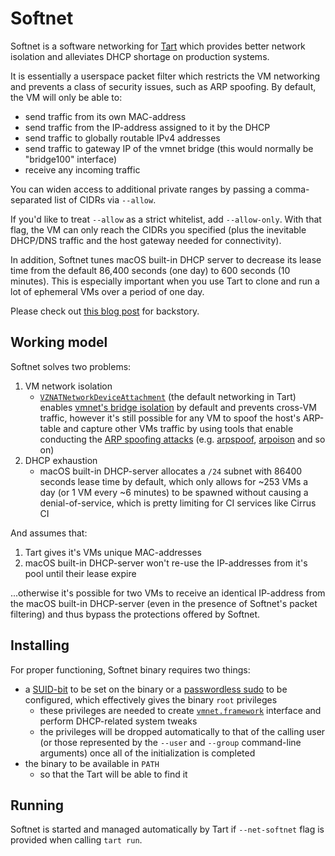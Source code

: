 # Softnet

Softnet is a software networking for [Tart](https://github.com/cirruslabs/tart) which provides better network isolation and alleviates DHCP shortage on production systems.

It is essentially a userspace packet filter which restricts the VM networking and prevents a class of security issues, such as ARP spoofing. By default, the VM will only be able to:

* send traffic from its own MAC-address
* send traffic from the IP-address assigned to it by the DHCP
* send traffic to globally routable IPv4 addresses
* send traffic to gateway IP of the vmnet bridge (this would normally be \"bridge100\" interface)
* receive any incoming traffic

You can widen access to additional private ranges by passing a comma-separated list of CIDRs via `--allow`.

If you'd like to treat `--allow` as a strict whitelist, add `--allow-only`. With that flag, the VM can only reach the CIDRs you specified (plus the inevitable DHCP/DNS traffic and the host gateway needed for connectivity).

In addition, Softnet tunes macOS built-in DHCP server to decrease its lease time from the default 86,400 seconds (one day) to 600 seconds (10 minutes). This is especially important when you use Tart to clone and run a lot of ephemeral VMs over a period of one day.

Please check out [this blog post](https://cirrus-ci.org/blog/2022/07/07/isolating-network-between-tarts-macos-virtual-machines/) for backstory.

## Working model

Softnet solves two problems:

1. VM network isolation
    * [`VZNATNetworkDeviceAttachment`](https://developer.apple.com/documentation/virtualization/vznatnetworkdeviceattachment) (the default networking in Tart) enables [vmnet's bridge isolation](https://developer.apple.com/documentation/vmnet/vmnet_enable_isolation_key) by default and prevents cross-VM traffic, however it's still possible for any VM to spoof the host's ARP-table and capture other VMs traffic by using tools that enable conducting the [ARP spoofing attacks](https://en.wikipedia.org/wiki/ARP_spoofing) (e.g. [arpspoof](https://www.monkey.org/~dugsong/dsniff/), [arpoison](http://www.arpoison.net/) and so on)
2. DHCP exhaustion
    * macOS built-in DHCP-server allocates a `/24` subnet with 86400 seconds lease time by default, which only allows for ~253 VMs a day (or 1 VM every ~6 minutes) to be spawned without causing a denial-of-service, which is pretty limiting for CI services like Cirrus CI

And assumes that:

1. Tart gives it's VMs unique MAC-addresses
2. macOS built-in DHCP-server won't re-use the IP-addresses from it's pool until their lease expire

...otherwise it's possible for two VMs to receive an identical IP-address from the macOS built-in DHCP-server (even in the presence of Softnet's packet filtering) and thus bypass the protections offered by Softnet.

## Installing

For proper functioning, Softnet binary requires two things:

* a [SUID-bit](https://en.wikipedia.org/wiki/Setuid#SUID) to be set on the binary or a [passwordless sudo](https://serverfault.com/questions/160581/how-to-setup-passwordless-sudo-on-linux) to be configured, which effectively gives the binary `root` privileges
  * these privileges are needed to create [`vmnet.framework`](https://developer.apple.com/documentation/vmnet) interface and perform DHCP-related system tweaks
  * the privileges will be dropped automatically to that of the calling user (or those represented by the `--user` and `--group` command-line arguments) once all of the initialization is completed
* the binary to be available in `PATH`
  * so that the Tart will be able to find it

## Running

Softnet is started and managed automatically by Tart if `--net-softnet` flag is provided when calling `tart run`.
